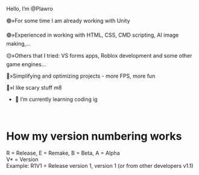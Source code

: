 Hello, I’m @Plawro

🟢»For some time I am already working with Unity

🟣»Experienced in working with HTML, CSS, CMD scripting, AI image making,...

🟡»Others that I tried: VS forms apps, Roblox development and some other game engines...

🔵»Simplifying and optimizing projects - more FPS, more fun

🔴»I like scary stuff m8

- 🌱 I’m currently learning coding ig
<br><br><br>
# How my version numbering works
R = Release, E = Remake, B = Beta, A = Alpha <br>
V* = Version <br>
Example: R1V1 = Release version 1, version 1 (or from other developers v1.1)

<!---
Plawro is ✨ special ✨ because his `README.md` appears on his GitHub profile.
--->
